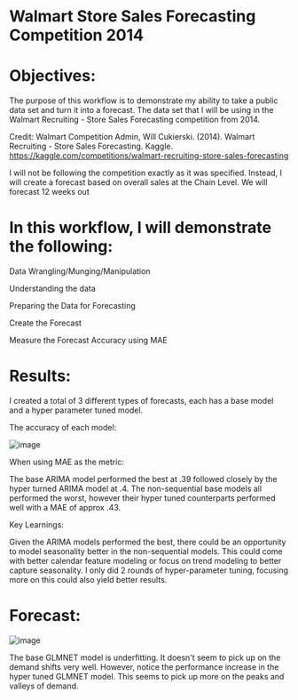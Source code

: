 # Walmart Store Sales Forecasting Competition 2014

# Objectives:

The purpose of this workflow is to demonstrate my ability to take a public data set and turn it
into a forecast. The data set that I will be using in the Walmart Recruiting - Store Sales Forecasting competition from 2014.

Credit: 
  Walmart Competition Admin, Will Cukierski. (2014). Walmart Recruiting - Store Sales Forecasting. 
  Kaggle. https://kaggle.com/competitions/walmart-recruiting-store-sales-forecasting

I will not be following the competition exactly as it was specified. Instead, I will create a forecast based on overall sales at the Chain Level. We will forecast 12 weeks out

# In this workflow, I will demonstrate the following:
 Data Wrangling/Munging/Manipulation
 
 Understanding the data 
 
 Preparing the Data for Forecasting
 
 Create the Forecast
 
 Measure the Forecast Accuracy using MAE


 # Results:
 I created a total of 3 different types of forecasts, each has a base model and a hyper parameter tuned model.

 The accuracy of each model:

 ![image](https://github.com/NickTXLV/Walmart_Store_Sales_Forecasting_Competition_2014/assets/84823331/dc380868-d7b8-4a88-be7a-6cb1b4c460d8)


 When using MAE as the metric:

 The base ARIMA model performed the best at .39 followed closely by the hyper turned ARIMA model at .4. The non-sequential base models all performed  the worst, however their hyper tuned counterparts performed well with a MAE of approx .43.

 Key Learnings:


Given the ARIMA models performed the best, there could be an opportunity to model seasonality better in the non-sequential models. This could come with better calendar feature modeling or focus on trend modeling to better capture seasonality. I only did 2 rounds of hyper-parameter tuning, focusing more on this could also yield better results. 

 # Forecast:


![image](https://github.com/NickTXLV/Walmart_Store_Sales_Forecasting_Competition_2014/assets/84823331/c77cef31-a37e-4044-bd41-a8917f8b8330)


The base GLMNET model is underfitting. It doesn't seem to pick up on the demand shifts very well. However, notice the performance increase in the hyper tuned GLMNET model. This seems to pick up more on the peaks and valleys of demand. 
 

